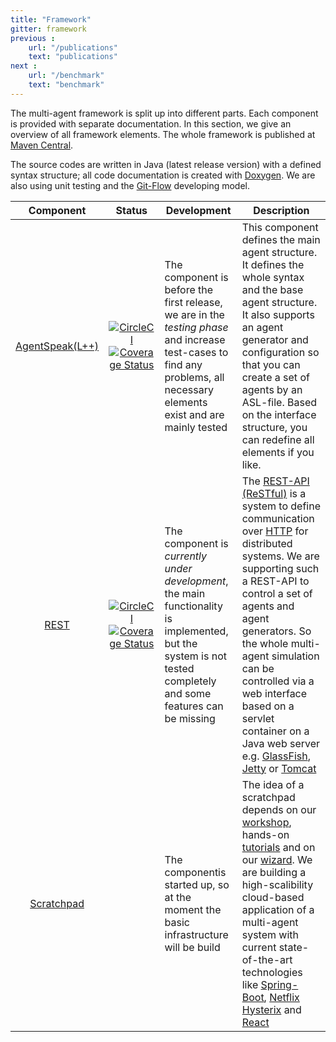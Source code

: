 ```yaml
---
title: "Framework"
gitter: framework
previous :
    url: "/publications"
    text: "publications"
next :
    url: "/benchmark"
    text: "benchmark"
---
```


The multi-agent framework is split up into different parts. Each component is provided with separate documentation. In this section, we give an overview of all framework elements.<!--more--> The whole framework is published at [Maven Central](http://mvnrepository.com).

The source codes are written in Java (latest release version) with a defined syntax structure; all code documentation is created with [Doxygen](http://www.doxygen.org). We are also using unit testing and the [Git-Flow](http://nvie.com/posts/a-successful-git-branching-model/) developing model.


|  __Component__  | __Status__ | __Development__ | __Description__ |
|:---------------:|:----------:|-----------------|-----------------|
| [AgentSpeak(L++)](agentspeak) | [![CircleCI](https://circleci.com/gh/LightJason/AgentSpeak.svg?style=shield)](https://circleci.com/gh/LightJason/AgentSpeak) <br/> [![Coverage Status](https://coveralls.io/repos/github/LightJason/AgentSpeak/badge.svg?branch=master)](https://coveralls.io/github/LightJason/AgentSpeak?branch=master) | The component is before the first release, we are in the _testing phase_ and increase test-cases to find any problems, all necessary elements exist and are mainly tested | This component defines the main agent structure. It defines the whole syntax and the base agent structure. It also supports an agent generator and configuration so that you can create a set of agents by an ASL-file. Based on the interface structure, you can redefine all elements if you like. |
| [REST](https://github.com/LightJason/REST) | [![CircleCI](https://circleci.com/gh/LightJason/REST.svg?style=shield)](https://circleci.com/gh/LightJason/REST) <br/> [![Coverage Status](https://coveralls.io/repos/github/LightJason/REST/badge.svg?branch=master)](https://coveralls.io/github/LightJason/REST?branch=master) | The component is _currently under development_, the main functionality is implemented, but the system is not tested completely and some features can be missing  | The [REST-API (ReSTful)](https://en.wikipedia.org/wiki/Representational_state_transfer) is a system to define communication over [HTTP](https://en.wikipedia.org/wiki/Hypertext_Transfer_Protocol) for distributed systems. We are supporting such a REST-API to control a set of agents and agent generators. So the whole multi-agent simulation can be controlled via a web interface based on a servlet container on a Java web server e.g. [GlassFish](https://en.wikipedia.org/wiki/GlassFish), [Jetty](https://en.wikipedia.org/wiki/Jetty_(web_server)) or [Tomcat](https://en.wikipedia.org/wiki/Apache_Tomcat) |
| [Scratchpad](https://github.com/LightJason/Scratchpad) | | The componentis started up, so at the moment the basic infrastructure will be build | The idea of a scratchpad depends on our [workshop](/news/2017-09-workshop/), hands-on [tutorials](/tutorials) and on our [wizard](/tutorials/wizard). We are building a high-scalibility cloud-based application of a multi-agent system with current state-of-the-art technologies like [Spring-Boot](https://projects.spring.io/spring-boot/), [Netflix Hysterix](https://github.com/Netflix/Hystrix) and [React](https://reactjs.org/) |
 
